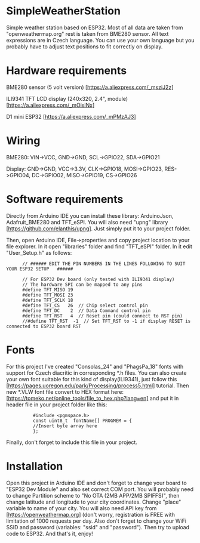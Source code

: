 # SimpleWeatherStation
 Simple weather station based on ESP32. Most of all data are taken from "openweathermap.org" rest is taken from BME280 sensor. All text expressions are in Czech language. You can use your own language but you probably have to adjust text positions to fit correctly on display.
 
 # Hardware requirements
 BME280 sensor (5 volt version) [https://a.aliexpress.com/_msziJ2z]
 
 ILI9341 TFT LCD display (240x320, 2.4", module) [https://a.aliexpress.com/_mOislNx]
 
 D1 mini ESP32 [https://a.aliexpress.com/_mPMzAJ3]
 
 # Wiring
 BME280: VIN->VCC, GND->GND, SCL->GPIO22, SDA->GPIO21
 
 Display: GND->GND, VCC->3.3V, CLK->GPIO18, MOSI->GPIO23, RES->GPIO04, DC->GPIO02, MISO->GPIO19, CS->GPIO26
 
  # Software requirements
  Directly from Arduino IDE you can install these library: ArduinoJson, Adafruit_BME280 and TFT_eSPI. You will also need "upng" library [https://github.com/elanthis/upng].     Just simply put it to your project folder. 
  
  Then, open Arduino IDE, File->properties and copy project location to your file explorer. In it open "libraries" folder and find   "TFT_eSPI" folder. In it edit "User_Setup.h" as follows:
  
          // ###### EDIT THE PIN NUMBERS IN THE LINES FOLLOWING TO SUIT YOUR ESP32 SETUP   ######

          // For ESP32 Dev board (only tested with ILI9341 display)
          // The hardware SPI can be mapped to any pins
          #define TFT_MISO 19
          #define TFT_MOSI 23
          #define TFT_SCLK 18
          #define TFT_CS   26  // Chip select control pin
          #define TFT_DC    2  // Data Command control pin
          #define TFT_RST   4  // Reset pin (could connect to RST pin)
          //#define TFT_RST  -1  // Set TFT_RST to -1 if display RESET is connected to ESP32 board RST
  
# Fonts
For this project I've created "Consolas_24" and "PhagsPa_18" fonts with support for Czech diacritic in corresponding *.h files. You can also create your own font suitable for this kind of display(ILI9341), just follow this [https://pages.uoregon.edu/park/Processing/process5.html] tutorial. Then new *.VLW font file convert to HEX format here: [https://tomeko.net/online_tools/file_to_hex.php?lang=en] and put it in header file in your project folder like this:

              #include <pgmspace.h>
              const uint8_t  fontName[] PROGMEM = {
              //Insert byte array here
              };
        
Finally, don't forget to include this file in your project.
  
# Installation
Open this project in Arduino IDE and don't forget to change your board to "ESP32 Dev Module" and also set correct COM port. You will probably need to change Partition scheme to "No OTA (2MB APP/2MB SPIFFS)", then change latitude and longitude to your city coordinates. Change "place" variable to name of your city. You will also need API key from [https://openweathermap.org] (don't worry, registration is FREE with limitation of 1000 requests per day. Also don't forget to change your WiFi SSID and password (variables: "ssid" and "password"). Then try to upload code to ESP32. And that's it, enjoy!
